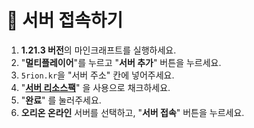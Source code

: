 # 📩 서버 접속하기

1. **1.21.3 버전**의 마인크래프트를 실행하세요.
2. "**멀티플레이어**"를 누르고 "**서버 추가**" 버튼을 누르세요.
3. `5rion.kr`을 "서버 주소" 칸에 넣어주세요.
4. "[**서버 리소스팩**](../guide/resource-pack.md)" 을 사용으로 채크하세요.
5. "**완료**" 를 눌러주세요.
6. **오리온 온라인** 서버를 선택하고, "**서버 접속**" 버튼을 누르세요.
